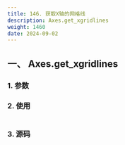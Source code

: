 ```yaml
---
title: 146. 获取X轴的网格线
description: Axes.get_xgridlines
weight: 1460
date: 2024-09-02
---
```

<style>
th, td {
  border: 1px solid rgb(190, 190, 190);
}
</style>


## 一、 Axes.get_xgridlines


### 1. 参数




### 2. 使用



```python


```


### 3. 源码
```python

```




